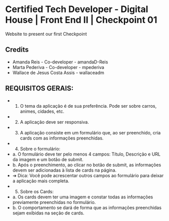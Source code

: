 # Certified Tech Developer - Digital House | Front End II | Checkpoint 01
Website to present our first Checkpoint

## Credits
- Amanda Reis - Co-developer - amandaD-Reis
- Marta Pederiva - Co-developer - mpederiva
- Wallace de Jesus Costa Assis - wallaceadm

## REQUISITOS GERAIS:
- 1. O tema da aplicação é de sua preferência. Pode ser sobre carros, animes, cidades, etc.
- 2. A aplicação deve ser responsiva.
- 3. A aplicação consiste em um formulário que, ao ser preenchido, cria cards com as informações preenchidas.
- 4. Sobre o formulário: 
- a. O formulário deve ter pelo menos 4 campos: Título, Descrição e URL da imagem e um botão de submit.
- b. Após o preenchimento, ao clicar no botão de submit, as informações devem ser adicionadas à lista de cards na página.
- ➔ Dica: Você pode acrescentar outros campos ao formulário para deixar a aplicação mais completa.
- 5. Sobre os Cards:
- a. Os cards devem ter uma imagem e constar todas as informações previamente preenchidas no formulário. 
- b. O comportamento se dará de forma que as informações preenchidas sejam exibidas na seção de cards.
